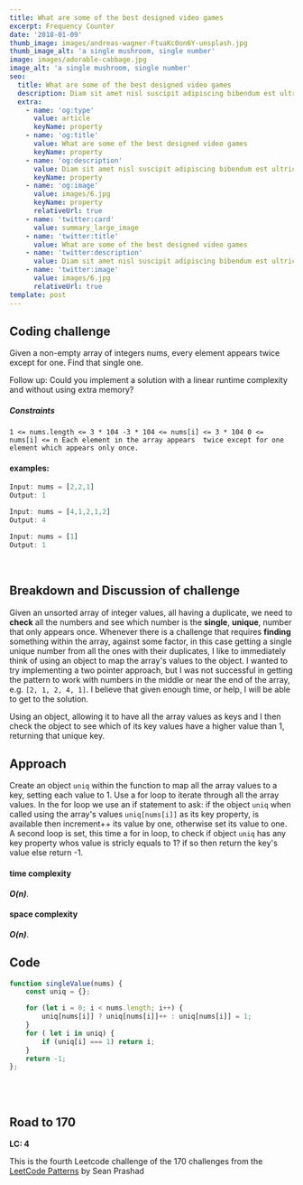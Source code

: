 ```yaml
---
title: What are some of the best designed video games
excerpt: Frequency Counter
date: '2018-01-09'
thumb_image: images/andreas-wagner-FtuaKc0on6Y-unsplash.jpg
thumb_image_alt: 'a single mushroom, single number'
image: images/adorable-cabbage.jpg
image_alt: 'a single mushroom, single number'
seo:
  title: What are some of the best designed video games
  description: Diam sit amet nisl suscipit adipiscing bibendum est ultricies integer
  extra:
    - name: 'og:type'
      value: article
      keyName: property
    - name: 'og:title'
      value: What are some of the best designed video games
      keyName: property
    - name: 'og:description'
      value: Diam sit amet nisl suscipit adipiscing bibendum est ultricies integer
      keyName: property
    - name: 'og:image'
      value: images/6.jpg
      keyName: property
      relativeUrl: true
    - name: 'twitter:card'
      value: summary_large_image
    - name: 'twitter:title'
      value: What are some of the best designed video games
    - name: 'twitter:description'
      value: Diam sit amet nisl suscipit adipiscing bibendum est ultricies integer
    - name: 'twitter:image'
      value: images/6.jpg
      relativeUrl: true
template: post
---
```


## Coding challenge

Given a non-empty array of integers nums, every element appears twice except for one. Find that single one.

Follow up: Could you implement a solution with a linear runtime complexity and without using extra memory? 

##### Constraints


`1 <= nums.length <= 3 * 104
 -3 * 104 <= nums[i] <= 3 * 104
 0 <= nums[i] <= n
 Each element in the array appears 
 twice except for one element which appears only once.
`

#### examples:


```javascript
Input: nums = [2,2,1]
Output: 1

Input: nums = [4,1,2,1,2]
Output: 4

Input: nums = [1]
Output: 1

```
<br>

## Breakdown and Discussion of challenge

Given an unsorted array of integer values, all having a duplicate, we need to **check** all the numbers and see which number is the **single**, **unique**, number that only appears once. Whenever there is a challenge that requires **finding** something within the array, against some factor, in this case getting a single unique number from all the ones with their duplicates, I like to immediately think of using an object to map the array's values to the object. I wanted to try implementing a two pointer approach, but I was not successful in getting the pattern to work with numbers in the middle or near the end of the array, e.g. `[2, 1, 2, 4, 1]`. I believe that given enough time, or help, I will be able to get to the solution. 

Using an object, allowing it to have all the array values as keys and I then check the object to see which of its key values have a higher value than 1, returning that unique key.


## Approach

Create an object `uniq` within the function to map all the array values to a key, setting each value to 1. Use a for loop to iterate through all the array values. In the for loop we use an if statement to ask: if the object `uniq` when called using the array's values `uniq[nums[i]]` as its key property, is available then increment++ its value by one, otherwise set its value to one. A second loop is set, this time a for in loop, to check if object `uniq` has any key property whos value is stricly equals to 1? if so then return the key's value else return -1.

#### time complexity

 _**O(n)**_.

#### space complexity

_***O(n)***_.

## Code

```javascript
function singleValue(nums) {
    const uniq = {};

    for (let i = 0; i < nums.length; i++) {
        uniq[nums[i]] ? uniq[nums[i]]++ : uniq[nums[i]] = 1;
    }
    for ( let i in uniq) {
        if (uniq[i] === 1) return i;
    }
    return -1;
};
```

<br>
<br>

## Road to 170

**LC: 4**

This is the fourth Leetcode challenge of the 170 challenges from the [LeetCode Patterns](https://seanprashad.com/leetcode-patterns/) by Sean Prashad